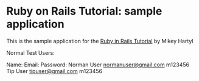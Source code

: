 # Ruby on Rails Tutorial: sample application

This is the sample application for the [Ruby in Rails Tutorial](http://railstutorial.org/) by Mikey Hartyl

Normal Test Users:

Name:    			Email:   		        Password:
Norman User        normanuser@gmail.com    m123456
Tip	   User        tipuser@gmail.com       m123456